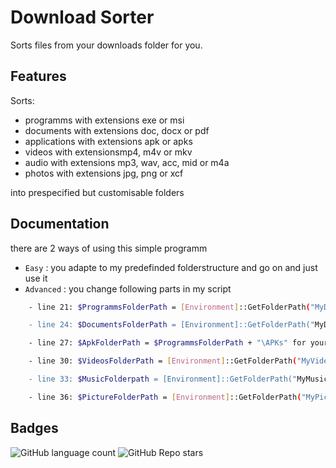 
# Download Sorter

Sorts files from your downloads folder for you.


## Features

Sorts:
-   programms with extensions exe or msi
-   documents with extensions doc, docx or pdf
-   applications with extensions apk or apks
-   videos with extensionsmp4, m4v or mkv
-   audio with extensions mp3, wav, acc, mid or m4a
-   photos with extensions jpg, png or xcf

into prespecified but customisable folders

## Documentation
there are 2 ways of using this simple programm

-   ``` Easy ``` : you adapte to my predefinded folderstructure and go on and just use it
-   ``` Advanced ``` : you change following parts in my script

```bash
    - line 21: $ProgrammsFolderPath = [Environment]::GetFolderPath("MyDocuments") + "\Programms\" for your Programms

    - line 24: $DocumentsFolderPath = [Environment]::GetFolderPath("MyDocuments") + "\Downloaded\" for your documents

    - line 27: $ApkFolderPath = $ProgrammsFolderPath + "\APKs" for your APKs

    - line 30: $VideosFolderPath = [Environment]::GetFolderPath("MyVideos") + "\Downloaded\" for your Videos

    - line 33: $MusicFolderpath = [Environment]::GetFolderPath("MyMusic") + "\Downloaded\" for your audio

    - line 36: $PictureFolderPath = [Environment]::GetFolderPath("MyPictures") + "\Downloaded\" for your pictures

```


## Badges
![GitHub language count](https://img.shields.io/github/languages/count/Duncan1106/WindowsStatsLogger?color=lime&label=languages&logo=gray)
![GitHub Repo stars](https://img.shields.io/github/stars/Duncan1106/DownloadsSort?style=plastic)
